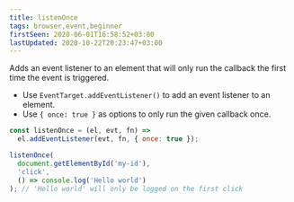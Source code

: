 ```yaml
---
title: listenOnce
tags: browser,event,beginner
firstSeen: 2020-06-01T16:58:52+03:00
lastUpdated: 2020-10-22T20:23:47+03:00
---
```


Adds an event listener to an element that will only run the callback the first time the event is triggered.

- Use `EventTarget.addEventListener()` to add an event listener to an element.
- Use `{ once: true }` as options to only run the given callback once.

```js
const listenOnce = (el, evt, fn) =>
  el.addEventListener(evt, fn, { once: true });
```

```js
listenOnce(
  document.getElementById('my-id'),
  'click',
  () => console.log('Hello world')
); // 'Hello world' will only be logged on the first click
```
